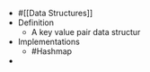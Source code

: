- #[[Data Structures]]
- Definition
	- A key value pair data structur
- Implementations
	- #Hashmap
-